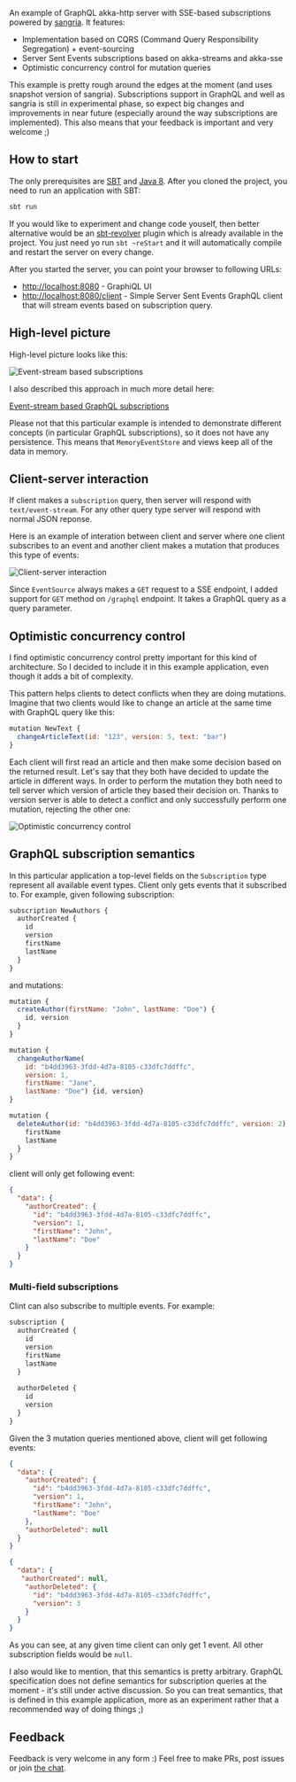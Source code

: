An example of GraphQL akka-http server with SSE-based subscriptions powered by [sangria](http://sangria-graphql.org/). It features:

* Implementation based on CQRS (Command Query Responsibility Segregation) + event-sourcing 
* Server Sent Events subscriptions based on akka-streams and akka-sse
* Optimistic concurrency control for mutation queries

This example is pretty rough around the edges at the moment (and uses snapshot version of sangria). Subscriptions support in GraphQL and well as sangria is still in experimental phase, so expect big changes and improvements in near future (especially around the way subscriptions are implemented). This also means that your feedback is important and very welcome ;)

## How to start

The only prerequisites are [SBT](http://www.scala-sbt.org/download.html) and [Java 8](http://www.oracle.com/technetwork/java/javase/downloads/jdk8-downloads-2133151.html). After you cloned the project, you need to run an application with SBT:
 
```bash
sbt run
```

If you would like to experiment and change code youself, then better alternative would be an [sbt-revolver](https://github.com/spray/sbt-revolver) plugin which is already available in the project. You just need yo run `sbt ~reStart` and it will automatically compile and restart the server on every change.
   
After you started the server, you can point your browser to following URLs:
 
* [http://localhost:8080](http://localhost:8080) - GraphiQL UI
* [http://localhost:8080/client](http://localhost:8080/client) - Simple Server Sent Events GraphQL client that will stream events based on subscription query. 

## High-level picture

High-level picture looks like this:
 
![Event-stream based subscriptions](http://olegilyenko.github.io/reactive-ecommerce-api-design/assets/img/graphq-subscription-4.svg)

I also described this approach in much more detail here:

[Event-stream based GraphQL subscriptions](https://gist.github.com/OlegIlyenko/a5a9ab1b000ba0b5b1ad)

Please not that this particular example is intended to demonstrate different concepts (in particular GraphQL subscriptions), so it does not have any persistence. This means that `MemoryEventStore` and views keep all of the data in memory.   

## Client-server interaction

If client makes a `subscription` query, then server will respond with `text/event-stream`. For any other query type server will respond with normal JSON reponse. 

Here is an example of interation between client and server where one client subscribes to an event and another client makes a mutation that produces this type of events:

![Client-server interaction](http://olegilyenko.github.io/reactive-ecommerce-api-design/assets/img/client-server.svg)

Since `EventSource` always makes a `GET` request to a SSE endpoint, I added support for `GET` method on `/graphql` endpoint. It takes a GraphQL query as a query parameter.

## Optimistic concurrency control

I find optimistic concurrency control pretty important for this kind of architecture. So I decided to include it in this example application, even though it adds a bit of complexity.

This pattern helps clients to detect conflicts when they are doing mutations. Imagine that two clients would like to change an article at the same time with GraphQL query like this:
  
```js
mutation NewText {
  changeArticleText(id: "123", version: 5, text: "bar")
}
```

Each client will first read an article and then make some decision based on the returned result. Let's say that they both have decided to update the article in different ways. In order to perform the mutation they both need to tell server which version of article they based their decision on. Thanks to version server is able to detect a conflict and only successfully perform one mutation, rejecting the other one:   

![Optimistic concurrency control](http://olegilyenko.github.io/reactive-ecommerce-api-design/assets/img/optimistic-sangria.svg)

## GraphQL subscription semantics

In this particular application a top-level fields on the `Subscription` type represent all available event types. Client only gets events that it subscribed to. For example, given following subscription:

```js
subscription NewAuthors {
  authorCreated {
    id
    version
    firstName
    lastName
  }
}
```

and mutations:

```js
mutation {
  createAuthor(firstName: "John", lastName: "Doe") {
    id, version
  }
}

mutation {
  changeAuthorName(
    id: "b4dd3963-3fdd-4d7a-8105-c33dfc7ddffc", 
    version: 1, 
    firstName: "Jane", 
    lastName: "Doe") {id, version}
}

mutation {
  deleteAuthor(id: "b4dd3963-3fdd-4d7a-8105-c33dfc7ddffc", version: 2) {
    firstName
    lastName
  }
}
```

client will only get following event:

```json
{
  "data": {
    "authorCreated": {
      "id": "b4dd3963-3fdd-4d7a-8105-c33dfc7ddffc",
      "version": 1,
      "firstName": "John",
      "lastName": "Doe"
    }
  }
}
```

### Multi-field subscriptions

Clint can also subscribe to multiple events. For example:

```js
subscription {
  authorCreated {
    id
    version
    firstName
    lastName
  }
  
  authorDeleted {
    id
    version
  }
}
```

Given the 3 mutation queries mentioned above, client will get following events:

```json
{
  "data": {
    "authorCreated": {
      "id": "b4dd3963-3fdd-4d7a-8105-c33dfc7ddffc",
      "version": 1,
      "firstName": "John",
      "lastName": "Doe"
    },
    "authorDeleted": null
  }
}

{
  "data": {
   "authorCreated": null,
    "authorDeleted": {
      "id": "b4dd3963-3fdd-4d7a-8105-c33dfc7ddffc",
      "version": 3
    }
  }
}
```

As you can see, at any given time client can only get 1 event. All other subscription fields would be `null`.

I also would like to mention, that this semantics is pretty arbitrary. GraphQL specification does not define semantics for subscription queries at the moment - it's still under active discussion. So you can treat semantics, that is defined in this example application, more as an experiment rather that a recommended way of doing things ;) 

## Feedback

Feedback is very welcome in any form :) Feel free to make PRs, post issues or join [the chat](https://gitter.im/sangria-graphql/sangria).

 

